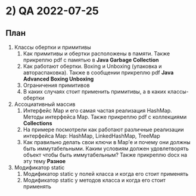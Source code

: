 # 2) QA 2022-07-25 #
## План ## 
1) Классы обертки и примитивы
   1) Как примитивы и обертки расположены в памяти. Также прикреплю pdf с памятью в **Java Garbage Collection**
   2) Как работают обертки. Boxing и Unboxing (упаковка и автораспаковка). Также в сообщении прикреплю pdf **Java Advanced Boxing Unboxing**
   3) Ограничения примитивов
   4) В каких случаях стоит применить примитивы, а в каких классы-обертки
2) Ассоциативный массив
   1) Интерфейс Map и его самая частая реализация HashMap. Методы интерфейса Map. Также прикреплю pdf с коллекциями **Collections**
   2) На примере посмотрели как работают различные реализации интерфейса Map: HashMap, LinkedHashMap, TreeMap
   3) Как правильно делать свои ключи в Map’е и почему они должны быть иммутабельными. Каким условиям должен удовлетворять объект чтобы быть иммутабельным? Также прикреплю docx на эту тему **Разное**
3) Модификатор static
   1) Модификатор static у полей класса и когда его стоит применять
   2) Модификатор static у методов класса и когда его стоит применять